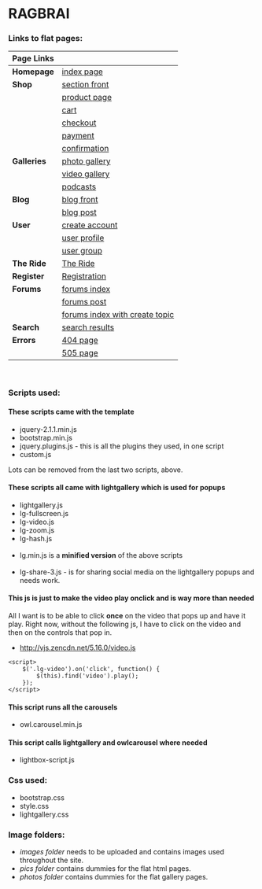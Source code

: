 # RAGBRAI

### Links to flat pages:

| Page Links    |                                                                                                      |
| ------------- | ---------------------------------------------------------------------------------------------------- |
|__Homepage__   |[index page](http://www.gannett-cdn.com/LDSN/desmoines/RAG-final/ragbrai-home.html)                   |
| __Shop__      |[section front](http://www.gannett-cdn.com/LDSN/desmoines/RAG-final/sectionfront-shop.html)           |
|               |[product page](http://www.gannett-cdn.com/LDSN/desmoines/RAG-final/shop-product.html)                 |
|               |[cart](http://www.gannett-cdn.com/LDSN/desmoines/RAG-final/shop-cart.html)                            |
|               |[checkout](http://www.gannett-cdn.com/LDSN/desmoines/RAG-final/shop-checkout.html)                    |
|               |[payment](http://www.gannett-cdn.com/LDSN/desmoines/RAG-final/shop-checkout2.html)                    |
|               |[confirmation](http://www.gannett-cdn.com/LDSN/desmoines/RAG-final/shop-confirmation.html)            |
|__Galleries__  |[photo gallery](http://www.gannett-cdn.com/LDSN/desmoines/RAG-final/sectionfront-photogallery.html)   |
|               |[video gallery](http://www.gannett-cdn.com/LDSN/desmoines/RAG-final/sectionfront-video.html)          |
|               |[podcasts](http://www.gannett-cdn.com/LDSN/desmoines/RAG-final/sectionfront-podcast.html)             |
|__Blog__       |[blog front](http://www.gannett-cdn.com/LDSN/desmoines/RAG-final/sectionfront-blog.html)              |
|               |[blog post](http://www.gannett-cdn.com/LDSN/desmoines/RAG-final/blog-post.html)                       |
|__User__       |[create account](http://www.gannett-cdn.com/LDSN/desmoines/RAG-final/user-create-account.html)        |
|               |[user profile](http://www.gannett-cdn.com/LDSN/desmoines/RAG-final/user-profile.html)                 |
|               |[user group](http://www.gannett-cdn.com/LDSN/desmoines/RAG-final/user-group.html)                     |
|__The Ride__   |[The Ride](http://www.gannett-cdn.com/LDSN/desmoines/RAG-final/the-ride.html)                         |
|__Register__   |[Registration](http://www.gannett-cdn.com/LDSN/desmoines/RAG-final/registration.html)                 |
|__Forums__     |[forums index](http://www.gannett-cdn.com/LDSN/desmoines/RAG-final/sectionfront-forums.html)          |
|               |[forums post](http://www.gannett-cdn.com/LDSN/desmoines/RAG-final/forums-post.html)                   |
|               |[forums index with create topic](http://www.gannett-cdn.com/LDSN/desmoines/RAG-final/index-forum.html)|
|__Search__     |[search results](http://www.gannett-cdn.com/LDSN/desmoines/RAG-final/search-result.html)              |
|__Errors__     |[404 page](http://www.gannett-cdn.com/LDSN/desmoines/RAG-final/404.html)                              |
|               |[505 page](http://www.gannett-cdn.com/LDSN/desmoines/RAG-final/505.html)                              |
<br>

### Scripts used:

#### These scripts came with the template
* jquery-2.1.1.min.js
* bootstrap.min.js
* jquery.plugins.js - this is all the plugins they used, in one script
* custom.js

Lots can be removed from the last two scripts, above.

#### These scripts all came with lightgallery which is used for popups

* lightgallery.js
* lg-fullscreen.js
* lg-video.js
* lg-zoom.js
* lg-hash.js
<br><br>
* lg.min.js is a __minified version__ of the above scripts
<br><br>
* lg-share-3.js - is for sharing social media on the lightgallery popups and needs work.

#### This js is just to make the video play onclick and is way more than needed
All I want is to be able to click **once** on the video that pops up and have it play. Right now, without the following js, I have to click on the video and then on the controls that pop in.
* http://vjs.zencdn.net/5.16.0/video.js
``` 
<script>
    $('.lg-video').on('click', function() {
        $(this).find('video').play();
    });
</script>
```

#### This script runs all the carousels
* owl.carousel.min.js


#### This script calls lightgallery and owlcarousel where needed
* lightbox-script.js


### Css used:

* bootstrap.css
* style.css
* lightgallery.css


### Image folders:
* *images folder* needs to be uploaded and contains images used throughout the site.
* *pics folder* contains dummies for the flat html pages.
* *photos folder* contains dummies for the flat gallery pages.
